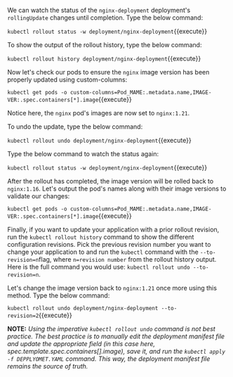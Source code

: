 We can watch the status of the `nginx-deployment` deployment's `rollingUpdate` changes until completion. Type the below command:

`kubectl rollout status -w deployment/nginx-deployment`{{execute}}

To show the output of the rollout history, type the below command:

`kubectl rollout history deployment/nginx-deployment`{{execute}}

Now let's check our pods to ensure the `nginx` image version has been properly updated using custom-columns:

`kubectl get pods -o custom-columns=Pod_MAME:.metadata.name,IMAGE-VER:.spec.containers[*].image`{{execute}}

Notice here, the `nginx` pod's images are now set to `nginx:1.21`.

To undo the update, type the below command:

`kubectl rollout undo deployment/nginx-deployment`{{execute}}

Type the below command to watch the status again:

`kubectl rollout status -w deployment/nginx-deployment`{{execute}}

After the rollout has completed, the image version will be rolled back to `nginx:1.16`. Let's output the pod's names along with their image versions to validate our changes:

`kubectl get pods -o custom-columns=Pod_MAME:.metadata.name,IMAGE-VER:.spec.containers[*].image`{{execute}}

Finally, if you want to update your application with a prior rollout revision, run the `kubectl rollout history` command to show the different configuration revisions. Pick the previous revision number you want to change your application to and run the `kubectl` command with the `--to-revision=n`flag, where `n=revision number` from the rollout history output. Here is the full command you would use: `kubectl rollout undo --to-revision=n`.

Let's change the image version back to `nginx:1.21` once more using this method. Type the below command:

`kubectl rollout undo deployment/nginx-deployment --to-revision=2`{{execute}}


**NOTE:** *Using the imperative `kubectl rollout undo` command is not best practice. The best practice is to manually edit the deployment manifest file and update the appropriate field (in this case here, spec.template.spec.containers[].image), save it, and run the `kubectl apply -f DEPPLYOMET.YAML` command. This way, the deployment manifest file remains the source of truth.*